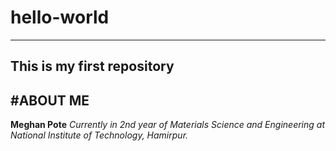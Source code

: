 # hello-world
---
This is my first repository
---
#ABOUT ME
---
**Meghan Pote** 
*Currently in 2nd year of Materials Science and Engineering at National Institute of Technology, Hamirpur.* 
